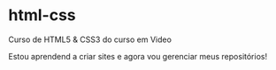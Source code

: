 # html-css
 Curso de HTML5 & CSS3 do curso em Video

Estou aprendend a criar sites e agora vou gerenciar meus repositórios!